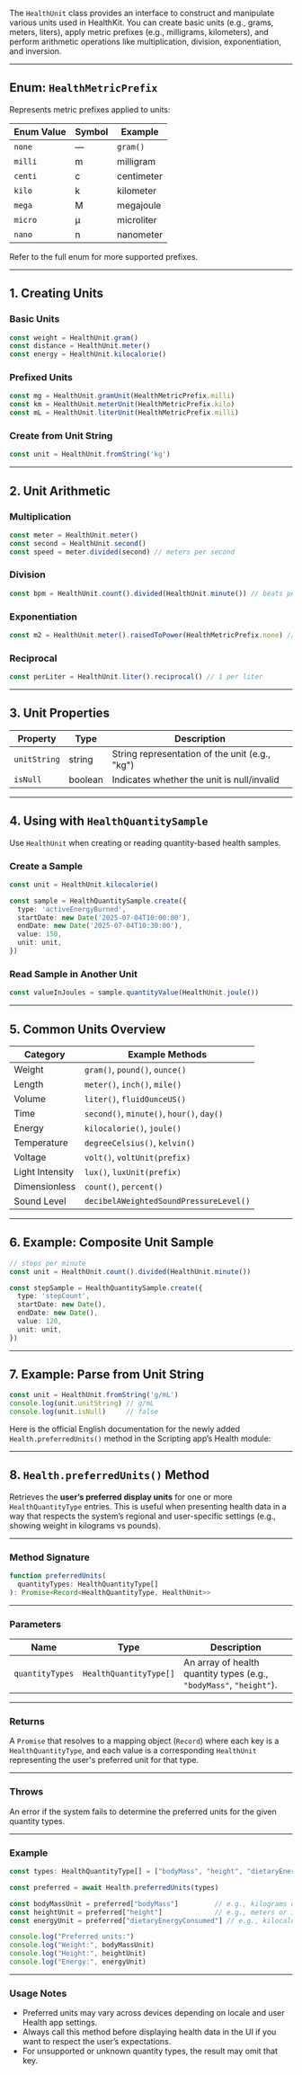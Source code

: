 The `HealthUnit` class provides an interface to construct and manipulate various units used in HealthKit. You can create basic units (e.g., grams, meters, liters), apply metric prefixes (e.g., milligrams, kilometers), and perform arithmetic operations like multiplication, division, exponentiation, and inversion.

---

## Enum: `HealthMetricPrefix`

Represents metric prefixes applied to units:

| Enum Value | Symbol | Example    |
| ---------- | ------ | ---------- |
| `none`     | —      | `gram()`   |
| `milli`    | m      | milligram  |
| `centi`    | c      | centimeter |
| `kilo`     | k      | kilometer  |
| `mega`     | M      | megajoule  |
| `micro`    | µ      | microliter |
| `nano`     | n      | nanometer  |

Refer to the full enum for more supported prefixes.

---

## 1. Creating Units

### Basic Units

```ts
const weight = HealthUnit.gram()
const distance = HealthUnit.meter()
const energy = HealthUnit.kilocalorie()
```

### Prefixed Units

```ts
const mg = HealthUnit.gramUnit(HealthMetricPrefix.milli)
const km = HealthUnit.meterUnit(HealthMetricPrefix.kilo)
const mL = HealthUnit.literUnit(HealthMetricPrefix.milli)
```

### Create from Unit String

```ts
const unit = HealthUnit.fromString('kg')
```

---

## 2. Unit Arithmetic

### Multiplication

```ts
const meter = HealthUnit.meter()
const second = HealthUnit.second()
const speed = meter.divided(second) // meters per second
```

### Division

```ts
const bpm = HealthUnit.count().divided(HealthUnit.minute()) // beats per minute
```

### Exponentiation

```ts
const m2 = HealthUnit.meter().raisedToPower(HealthMetricPrefix.none) // square meters
```

### Reciprocal

```ts
const perLiter = HealthUnit.liter().reciprocal() // 1 per liter
```

---

## 3. Unit Properties

| Property     | Type    | Description                                    |
| ------------ | ------- | ---------------------------------------------- |
| `unitString` | string  | String representation of the unit (e.g., "kg") |
| `isNull`     | boolean | Indicates whether the unit is null/invalid     |

---

## 4. Using with `HealthQuantitySample`

Use `HealthUnit` when creating or reading quantity-based health samples.

### Create a Sample

```ts
const unit = HealthUnit.kilocalorie()

const sample = HealthQuantitySample.create({
  type: 'activeEnergyBurned',
  startDate: new Date('2025-07-04T10:00:00'),
  endDate: new Date('2025-07-04T10:30:00'),
  value: 150,
  unit: unit,
})
```

### Read Sample in Another Unit

```ts
const valueInJoules = sample.quantityValue(HealthUnit.joule())
```

---

## 5. Common Units Overview

| Category        | Example Methods                           |
| --------------- | ----------------------------------------- |
| Weight          | `gram()`, `pound()`, `ounce()`            |
| Length          | `meter()`, `inch()`, `mile()`             |
| Volume          | `liter()`, `fluidOunceUS()`               |
| Time            | `second()`, `minute()`, `hour()`, `day()` |
| Energy          | `kilocalorie()`, `joule()`                |
| Temperature     | `degreeCelsius()`, `kelvin()`             |
| Voltage         | `volt()`, `voltUnit(prefix)`              |
| Light Intensity | `lux()`, `luxUnit(prefix)`                |
| Dimensionless   | `count()`, `percent()`                    |
| Sound Level     | `decibelAWeightedSoundPressureLevel()`    |

---

## 6. Example: Composite Unit Sample

```ts
// steps per minute
const unit = HealthUnit.count().divided(HealthUnit.minute())

const stepSample = HealthQuantitySample.create({
  type: 'stepCount',
  startDate: new Date(),
  endDate: new Date(),
  value: 120,
  unit: unit,
})
```

---

## 7. Example: Parse from Unit String

```ts
const unit = HealthUnit.fromString('g/mL')
console.log(unit.unitString) // g/mL
console.log(unit.isNull)     // false
```

Here is the official English documentation for the newly added `Health.preferredUnits()` method in the Scripting app’s Health module:

---

## 8. `Health.preferredUnits()` Method

Retrieves the **user’s preferred display units** for one or more `HealthQuantityType` entries. This is useful when presenting health data in a way that respects the system’s regional and user-specific settings (e.g., showing weight in kilograms vs pounds).

---

### Method Signature

```ts
function preferredUnits(
  quantityTypes: HealthQuantityType[]
): Promise<Record<HealthQuantityType, HealthUnit>>
```

---

### Parameters

| Name            | Type                   | Description                                                         |
| --------------- | ---------------------- | ------------------------------------------------------------------- |
| `quantityTypes` | `HealthQuantityType[]` | An array of health quantity types (e.g., `"bodyMass"`, `"height"`). |

---

### Returns

A `Promise` that resolves to a mapping object (`Record`) where each key is a `HealthQuantityType`, and each value is a corresponding `HealthUnit` representing the user's preferred unit for that type.

---

### Throws

An error if the system fails to determine the preferred units for the given quantity types.

---

### Example

```ts
const types: HealthQuantityType[] = ["bodyMass", "height", "dietaryEnergyConsumed"]

const preferred = await Health.preferredUnits(types)

const bodyMassUnit = preferred["bodyMass"]         // e.g., kilograms or pounds
const heightUnit = preferred["height"]             // e.g., meters or inches
const energyUnit = preferred["dietaryEnergyConsumed"] // e.g., kilocalories

console.log("Preferred units:")
console.log("Weight:", bodyMassUnit)
console.log("Height:", heightUnit)
console.log("Energy:", energyUnit)
```

---

### Usage Notes

* Preferred units may vary across devices depending on locale and user Health app settings.
* Always call this method before displaying health data in the UI if you want to respect the user’s expectations.
* For unsupported or unknown quantity types, the result may omit that key.

